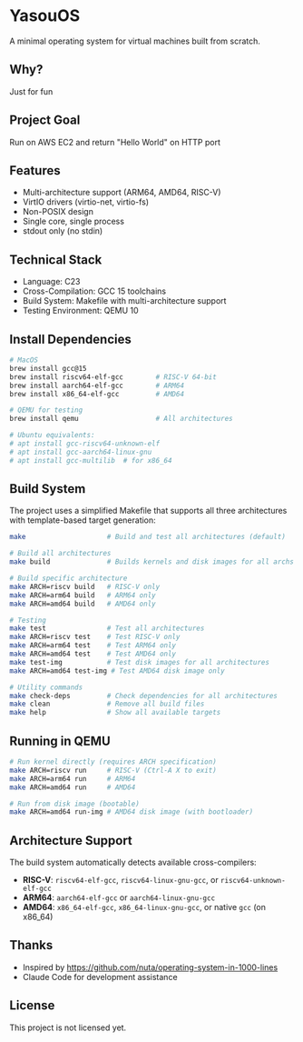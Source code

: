 # YasouOS

A minimal operating system for virtual machines built from scratch.

## Why?
Just for fun

## Project Goal
Run on AWS EC2 and return "Hello World" on HTTP port

## Features
- Multi-architecture support (ARM64, AMD64, RISC-V)
- VirtIO drivers (virtio-net, virtio-fs)
- Non-POSIX design
- Single core, single process
- stdout only (no stdin)

## Technical Stack
- Language: C23
- Cross-Compilation: GCC 15 toolchains
- Build System: Makefile with multi-architecture support
- Testing Environment: QEMU 10

## Install Dependencies
```bash
# MacOS
brew install gcc@15
brew install riscv64-elf-gcc        # RISC-V 64-bit
brew install aarch64-elf-gcc        # ARM64
brew install x86_64-elf-gcc         # AMD64

# QEMU for testing
brew install qemu                   # All architectures

# Ubuntu equivalents:
# apt install gcc-riscv64-unknown-elf
# apt install gcc-aarch64-linux-gnu
# apt install gcc-multilib  # for x86_64
```

## Build System

The project uses a simplified Makefile that supports all three architectures with template-based target generation:

```bash
make                    # Build and test all architectures (default)

# Build all architectures
make build              # Builds kernels and disk images for all archs

# Build specific architecture
make ARCH=riscv build   # RISC-V only
make ARCH=arm64 build   # ARM64 only
make ARCH=amd64 build   # AMD64 only

# Testing
make test               # Test all architectures
make ARCH=riscv test    # Test RISC-V only
make ARCH=arm64 test    # Test ARM64 only
make ARCH=amd64 test    # Test AMD64 only
make test-img           # Test disk images for all architectures
make ARCH=amd64 test-img # Test AMD64 disk image only

# Utility commands
make check-deps         # Check dependencies for all architectures
make clean              # Remove all build files
make help               # Show all available targets
```

## Running in QEMU

```bash
# Run kernel directly (requires ARCH specification)
make ARCH=riscv run     # RISC-V (Ctrl-A X to exit)
make ARCH=arm64 run     # ARM64
make ARCH=amd64 run     # AMD64

# Run from disk image (bootable)
make ARCH=amd64 run-img # AMD64 disk image (with bootloader)
```

## Architecture Support

The build system automatically detects available cross-compilers:

- **RISC-V**: `riscv64-elf-gcc`, `riscv64-linux-gnu-gcc`, or `riscv64-unknown-elf-gcc`
- **ARM64**: `aarch64-elf-gcc` or `aarch64-linux-gnu-gcc`
- **AMD64**: `x86_64-elf-gcc`, `x86_64-linux-gnu-gcc`, or native `gcc` (on x86_64)

## Thanks
- Inspired by https://github.com/nuta/operating-system-in-1000-lines
- Claude Code for development assistance

## License
This project is not licensed yet.


